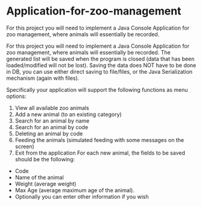 # Application-for-zoo-management
For this project you will need to implement a Java Console Application for zoo management, where animals will essentially be recorded.

For this project you will need to implement a Java Console Application for zoo management, where animals will essentially be recorded. The generated list will be saved when the program is closed (data that has been loaded/modified will not be lost). Saving the data does NOT have to be done in DB, you can use either direct saving to file/files, or the Java Serialization mechanism (again with files).

Specifically your application will support the following functions as menu options:
1. View all available zoo animals
2. Add a new animal (to an existing category)
3. Search for an animal by name
4. Search for an animal by code
5. Deleting an animal by code
6. Feeding the animals (simulated feeding with some messages on the screen)
7. Exit from the application
For each new animal, the fields to be saved should be the following:
- Code
- Name of the animal
- Weight (average weight)
- Max Age (average maximum age of the animal).
- Optionally you can enter other information if you wish
